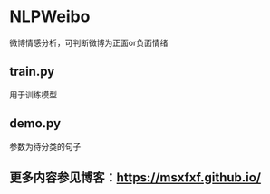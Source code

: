 # NLPWeibo
微博情感分析，可判断微博为正面or负面情绪

## train.py

用于训练模型

## demo.py

参数为待分类的句子

## 更多内容参见博客：https://msxfxf.github.io/
